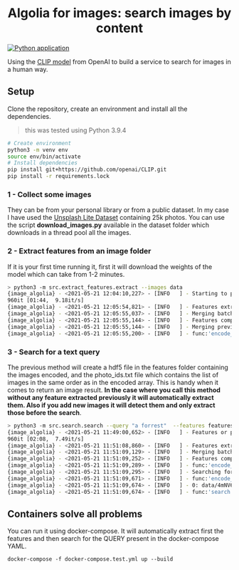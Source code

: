 <h1 align="center"> Algolia for images: search images by content </h1>

[![Python application](https://github.com/adriacabeza/image-algolia/actions/workflows/python-app.yml/badge.svg)](https://github.com/adriacabeza/image-algolia/actions/workflows/python-app.yml)

Using the [CLIP model](https://arxiv.org/pdf/2103.00020.pdf) from OpenAI to build a service to search for images in a human way. 

## Setup
Clone the repository, create an environment and install all the dependencies.
> this was tested using Python 3.9.4

```bash
# Create environment
python3 -m venv env
source env/bin/activate
# Install dependencies
pip install git+https://github.com/openai/CLIP.git
pip install -r requirements.lock
```

### 1 - Collect some images

They can be from your personal library or from a public dataset. In my case I have used the [Unsplash Lite Dataset](https://github.com/unsplash/datasets) containing 25k photos. You can use the script **download_images.py** available in the dataset folder which downloads in a thread pool all the images.


### 2 - Extract features from an image folder

If it is your first time running it, first it will download the weights of the model which can take from 1-2 minutes. 
```bash
> python3 -m src.extract_features.extract --images data
{image_algolia} - <2021-05-21 12:04:10,227> - [INFO   ] - Starting to process all the images from data
960it [01:44,  9.18it/s]
{image_algolia} - <2021-05-21 12:05:54,821> - [INFO   ] - Features extracted
{image_algolia} - <2021-05-21 12:05:55,037> - [INFO   ] - Merging batch features
{image_algolia} - <2021-05-21 12:05:55,144> - [INFO   ] - Features computed of shape (959, 512)
{image_algolia} - <2021-05-21 12:05:55,144> - [INFO   ] - Merging previous features with the latest update
{image_algolia} - <2021-05-21 12:05:55,200> - [INFO   ] - func:'encode_all_images' took: 104.9571 sec
```

### 3 - Search for a text query

The previous method will create a hdf5 file in the features folder containing the images encoded, and the photo_ids.txt file which contains the list of images in the same order as in the encoded array. This is handy when it comes to return an image result. **In the case where you call this method without any feature extracted previously it will automatically extract them. Also if you add new images it will detect them and only extract those before the search**.  

```bash
> python3 -m src.search.search --query "a forrest"  --features features/features.h5 --photo_ids photo_ids.csv  --images data
{image_algolia} - <2021-05-21 11:49:00,652> - [INFO   ] - Features or photo ids not found. Extracting first
960it [02:08,  7.49it/s]
{image_algolia} - <2021-05-21 11:51:08,860> - [INFO   ] - Features extracted
{image_algolia} - <2021-05-21 11:51:09,129> - [INFO   ] - Merging batch features
{image_algolia} - <2021-05-21 11:51:09,252> - [INFO   ] - Features computed of shape (959, 512)
{image_algolia} - <2021-05-21 11:51:09,289> - [INFO   ] - func:'encode_all_images' took: 128.6155 sec
{image_algolia} - <2021-05-21 11:51:09,295> - [INFO   ] - Searching for a forrest in our image database of 959 images
{image_algolia} - <2021-05-21 11:51:09,671> - [INFO   ] - func:'encode_search_query' took: 0.3757 sec
{image_algolia} - <2021-05-21 11:51:09,674> - [INFO   ] - 0: data/4mNV6RJcEu8.jpg with a similarity of 7.879%
{image_algolia} - <2021-05-21 11:51:09,674> - [INFO   ] - func:'search' took: 0.3792 sec
```


## Containers solve all problems
 
You can run it using docker-compose. It will automatically extract first the features and then search for the QUERY present in the docker-compose YAML. 

```
docker-compose -f docker-compose.test.yml up --build
```
